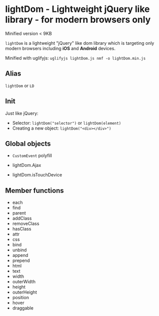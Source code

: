 lightDom - Lightweight jQuery like library - for modern browsers only
====

Minified version < 9KB

`lightDom` is a lightweight "jQuery" like dom library which is targeting only modern browsers including __iOS__  and __Android__ devices.

Minified with uglifyjs: `uglifyjs lightDom.js nmf -o lightDom.min.js`

## Alias

`lightDom` or `LD`

## Init

Just like jQuery:
 * Selector: `lightDom("selector")` or `lightDom(element)`
 * Creating a new object: `lightDom("<div></div>")`

## Global objects

* `CustomEvent` polyfill

* lightDom.Ajax
* lightDom.isTouchDevice

## Member functions

* each
* find
* parent
* addClass
* removeClass
* hasClass
* attr
* css
* bind
* unbind
* append
* prepend
* html
* text
* width
* outerWidth
* height
* outerHeight
* position
* hover
* draggable
